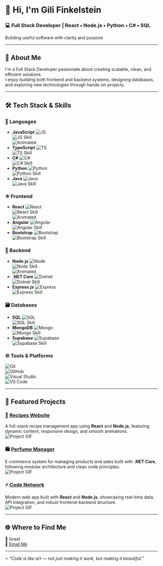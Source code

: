 # 👋 Hi, I'm Gili Finkelstein  

### 💻 Full Stack Developer | React • Node.js • Python • C# • SQL  
Building useful software with clarity and purpose

---

## 🚀 About Me  
I'm a Full Stack Developer passionate about creating scalable, clean, and efficient solutions.  
I enjoy building both frontend and backend systems, designing databases, and exploring new technologies through hands-on projects.

---

## 🛠️ Tech Stack & Skills  

### 💬 Languages
- **JavaScript** ![JS](https://img.shields.io/badge/JavaScript-F7DF1E?logo=javascript&logoColor=000)  
  ![JS Skill](https://progress-bar.dev/95/?title=JS)  
  ![Animated](https://media.giphy.com/media/3oEjI6SIIHBdRxXI40/giphy.gif)  
- **TypeScript** ![TS](https://img.shields.io/badge/TypeScript-3178C6?logo=typescript&logoColor=fff)  
  ![TS Skill](https://progress-bar.dev/85/?title=TS)  
- **C#** ![C#](https://img.shields.io/badge/C%23-239120?logo=csharp&logoColor=fff)  
  ![C# Skill](https://progress-bar.dev/80/?title=C%23)  
- **Python** ![Python](https://img.shields.io/badge/Python-3776AB?logo=python&logoColor=fff)  
  ![Python Skill](https://progress-bar.dev/75/?title=Python)  
- **Java** ![Java](https://img.shields.io/badge/Java-007396?logo=java&logoColor=fff)  
  ![Java Skill](https://progress-bar.dev/70/?title=Java)  

### ⚛️ Frontend
- **React** ![React](https://img.shields.io/badge/React-61DAFB?logo=react&logoColor=000)  
  ![React Skill](https://progress-bar.dev/90/?title=React)  
  ![Animated](https://media.giphy.com/media/l0HlTy9x8FZo0XO1i/giphy.gif)  
- **Angular** ![Angular](https://img.shields.io/badge/Angular-DD0031?logo=angular&logoColor=fff)  
  ![Angular Skill](https://progress-bar.dev/70/?title=Angular)  
- **Bootstrap** ![Bootstrap](https://img.shields.io/badge/Bootstrap-7952B3?logo=bootstrap&logoColor=fff)  
  ![Bootstrap Skill](https://progress-bar.dev/80/?title=Bootstrap)  

### 🧠 Backend
- **Node.js** ![Node](https://img.shields.io/badge/Node.js-339933?logo=nodedotjs&logoColor=fff)  
  ![Node Skill](https://progress-bar.dev/85/?title=Node.js)  
  ![Animated](https://media.giphy.com/media/3oEjHP8ELRNNlnlLGM/giphy.gif)  
- **.NET Core** ![Dotnet](https://img.shields.io/badge/.NET_Core-512BD4?logo=dotnet&logoColor=fff)  
  ![Dotnet Skill](https://progress-bar.dev/80/?title=.NET)  
- **Express.js** ![Express](https://img.shields.io/badge/Express.js-000000?logo=express&logoColor=fff)  
  ![Express Skill](https://progress-bar.dev/80/?title=Express)  

### 🗃️ Databases
- **SQL** ![SQL](https://img.shields.io/badge/SQL-4479A1?logo=sql&logoColor=fff)  
  ![SQL Skill](https://progress-bar.dev/85/?title=SQL)  
- **MongoDB** ![Mongo](https://img.shields.io/badge/MongoDB-47A248?logo=mongodb&logoColor=fff)  
  ![Mongo Skill](https://progress-bar.dev/75/?title=MongoDB)  
- **Supabase** ![Supabase](https://img.shields.io/badge/Supabase-3ECF8E?logo=supabase&logoColor=000)  
  ![Supabase Skill](https://progress-bar.dev/70/?title=Supabase)  

### ⚙️ Tools & Platforms
![Git](https://img.shields.io/badge/Git-F05032?logo=git&logoColor=fff)  
![GitHub](https://img.shields.io/badge/GitHub-181717?logo=github&logoColor=fff)  
![Visual Studio](https://img.shields.io/badge/Visual_Studio-5C2D91?logo=visualstudio&logoColor=fff)  
![VS Code](https://img.shields.io/badge/VS_Code-0078D4?logo=visualstudiocode&logoColor=fff)  

---

## 🌟 Featured Projects  

### 🍴 [Recipes Website](https://github.com/GiliFinkelstein/Recipes-Website.git)
A full-stack recipe management app using **React** and **Node.js**, featuring dynamic content, responsive design, and smooth animations.  
![Project GIF](https://media.giphy.com/media/xT0BKmtQGLbumr5RCM/giphy.gif)

### 🛍️ [Perfume Manager](https://github.com/GiliFinkelstein/PerfumeManager.git)
E-commerce system for managing products and sales built with **.NET Core**, following modular architecture and clean code principles.  
![Project GIF](https://media.giphy.com/media/l0HlNaQ6gWfllcjDO/giphy.gif)

### ⚡ [Code Network](https://github.com/GiliFinkelstein/CodeNetwork.git)
Modern web app built with **React** and **Node.js**, showcasing real-time data, API integration, and robust frontend-backend structure.  
![Project GIF](https://media.giphy.com/media/3o7aD2saalBwwftBIY/giphy.gif)

---

## 🌐 Where to Find Me  
📍 Israel  
💌 [Email Me](mailto:9154919@gmail.com)  

---

⭐ *“Code is like art — not just making it work, but making it beautiful.”*
